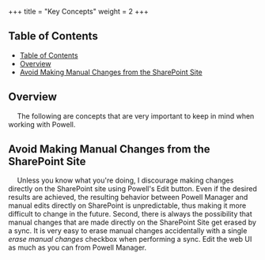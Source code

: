+++
title = "Key Concepts"
weight = 2
+++

## Table of Contents
- [Table of Contents](#table-of-contents)
- [Overview](#overview)
- [Avoid Making Manual Changes from the SharePoint Site](#avoid-making-manual-changes-from-the-sharepoint-site)

## Overview

&emsp; The following are concepts that are very important to keep in mind when working with Powell.

## Avoid Making Manual Changes from the SharePoint Site

&emsp; Unless you know what you're doing, I discourage making changes directly on the SharePoint site using Powell's Edit button. Even if the desired results are achieved, the resulting behavior between Powell Manager and manual edits directly on SharePoint is unpredictable, thus making it more difficult to change in the future. Second, there is always the possibility that manual changes that are made directly on the SharePoint Site get erased by a sync. It is very easy to erase manual changes accidentally with a single *erase manual changes* checkbox when performing a sync. Edit the web UI as much as you can from Powell Manager.

